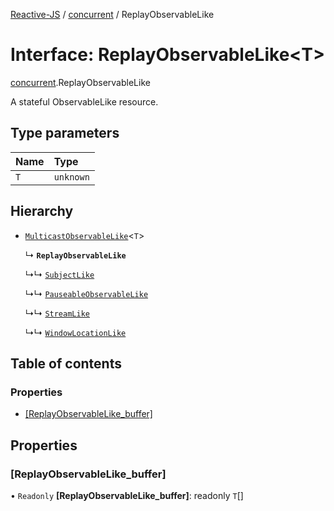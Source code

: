 [Reactive-JS](../README.md) / [concurrent](../modules/concurrent.md) / ReplayObservableLike

# Interface: ReplayObservableLike<T\>

[concurrent](../modules/concurrent.md).ReplayObservableLike

A stateful ObservableLike resource.

## Type parameters

| Name | Type |
| :------ | :------ |
| `T` | `unknown` |

## Hierarchy

- [`MulticastObservableLike`](concurrent.MulticastObservableLike.md)<`T`\>

  ↳ **`ReplayObservableLike`**

  ↳↳ [`SubjectLike`](concurrent.SubjectLike.md)

  ↳↳ [`PauseableObservableLike`](concurrent.PauseableObservableLike.md)

  ↳↳ [`StreamLike`](concurrent.StreamLike.md)

  ↳↳ [`WindowLocationLike`](integrations_web.WindowLocationLike.md)

## Table of contents

### Properties

- [[ReplayObservableLike\_buffer]](concurrent.ReplayObservableLike.md#[replayobservablelike_buffer])

## Properties

### [ReplayObservableLike\_buffer]

• `Readonly` **[ReplayObservableLike\_buffer]**: readonly `T`[]
